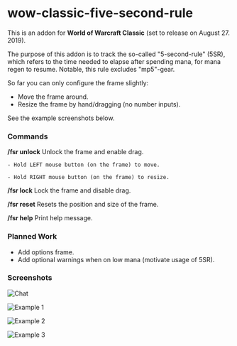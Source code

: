 # wow-classic-five-second-rule

This is an addon for **World of Warcraft Classic** (set to release on August 27. 2019).

The purpose of this addon is to track the so-called "5-second-rule" (5SR), which refers to the time needed to elapse after spending mana, for mana regen to resume. Notable, this rule excludes "mp5"-gear. 

So far you can only configure the frame slightly:

* Move the frame around.
* Resize the frame by hand/dragging (no number inputs).

See the example screenshots below.

### Commands

  **/fsr unlock**   Unlock the frame and enable drag.

    - Hold LEFT mouse button (on the frame) to move.

    - Hold RIGHT mouse button (on the frame) to resize.
                         
  **/fsr lock**     Lock the frame and disable drag.

  **/fsr reset**    Resets the position and size of the frame.

  **/fsr help**     Print help message.

### Planned Work

- Add options frame.
- Add optional warnings when on low mana (motivate usage of 5SR).

### Screenshots

![Chat](https://i.imgur.com/1Rg8Hcm.jpg)

![Example 1](https://i.imgur.com/8gIcIBz.jpg)

![Example 2](https://i.imgur.com/it2kyVv.jpg)

![Example 3](https://i.imgur.com/jm0ULKH.jpg)
